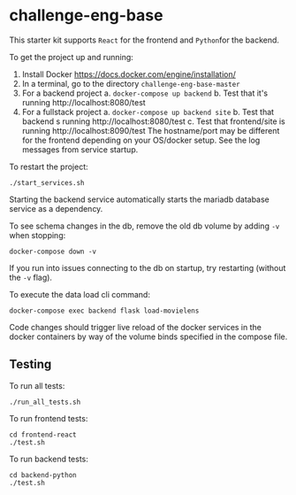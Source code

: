 # challenge-eng-base

This starter kit supports `React` for the frontend and `Python`for the backend.

To get the project up and running:
1. Install Docker https://docs.docker.com/engine/installation/
2. In a terminal, go to the directory `challenge-eng-base-master`
3. For a backend project
    a. `docker-compose up backend`
    b. Test that it's running http://localhost:8080/test
4. For a fullstack project
    a. `docker-compose up backend site`
    b. Test that backend s running http://localhost:8080/test
    c. Test that frontend/site is running http://localhost:8090/test
       The hostname/port may be different for the frontend depending on your
       OS/docker setup. See the log messages from service startup.   

To restart the project:

    ./start_services.sh

Starting the backend service automatically starts the mariadb database service
as a dependency.

To see schema changes in the db, remove the old db volume by adding `-v` when
stopping:

    docker-compose down -v

If you run into issues connecting to the db on startup, try restarting (without
the `-v` flag).

To execute the data load cli command:

    docker-compose exec backend flask load-movielens

Code changes should trigger live reload of the docker services in the docker
containers by way of the volume binds specified in the compose file.

## Testing

To run all tests:

    ./run_all_tests.sh

To run frontend tests:

    cd frontend-react
    ./test.sh

To run backend tests:

    cd backend-python
    ./test.sh

